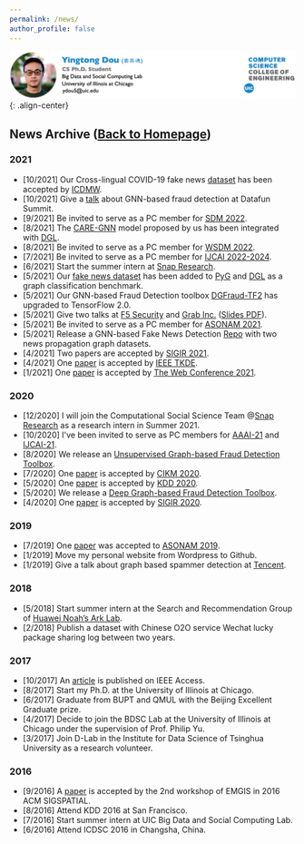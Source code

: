 ```yaml
---
permalink: /news/
author_profile: false
---
```


![head](/images/new_head.png){: .align-center}


## News Archive ([Back to Homepage](http://ytongdou.com/))

### 2021
* \[10/2021\] Our Cross-lingual COVID-19 fake news [dataset](https://github.com/YingtongDou/CrossFake) has been accepted by [ICDMW](https://sociocom.naist.jp/icdm-sdm-2021/).
* \[10/2021\] Give a [talk](https://ytongdou.com/files/GNN_Fraud_Talk.pdf) about GNN-based fraud detection at Datafun Summit.
* \[9/2021\] Be invited to serve as a PC member for [SDM 2022](https://www.siam.org/conferences/cm/conference/sdm22).
* \[8/2021\] The [CARE-GNN](https://arxiv.org/pdf/2008.08692.pdf) model proposed by us has been integrated with [DGL](https://github.com/dmlc/dgl/tree/master/examples/pytorch/caregnn).
* \[8/2021\] Be invited to serve as a PC member for [WSDM 2022](https://www.wsdm-conference.org/2022/).
* \[7/2021\] Be invited to serve as a PC member for [IJCAI 2022-2024](https://www.ijcai.org/).
* \[6/2021\] Start the summer intern at [Snap Research](https://research.snap.com/).
* \[5/2021\] Our [fake news dataset](https://github.com/safe-graph/GNN-FakeNews) has been added to [PyG](https://github.com/rusty1s/pytorch_geometric/blob/master/examples/upfd.py) and [DGL](https://github.com/dmlc/dgl/blob/master/python/dgl/data/fakenews.py) as a graph classification benchmark.
* \[5/2021\] Our GNN-based Fraud Detection toolbox [DGFraud-TF2](https://github.com/safe-graph/DGFraud-TF2) has upgraded to TensorFlow 2.0.
* \[5/2021\] Give two talks at [F5 Security](https://www.f5.com/) and [Grab Inc.](https://www.grab.com/sg/) ([Slides PDF](http://ytongdou.com/files/F5_Talk_Slides.pdf)).
* \[5/2021\] Be invited to serve as a PC member for [ASONAM 2021](https://asonam.cpsc.ucalgary.ca/2021/index.php).
* \[5/2021\] Release a GNN-based Fake News Detection [Repo](https://github.com/safe-graph/GNN-FakeNews) with two news propagation graph datasets.
* \[4/2021\] Two papers are accepted by [SIGIR 2021](https://sigir.org/sigir2021/).
* \[4/2021\] One [paper](http://arxiv.org/abs/2104.07892) is accepted by [IEEE TKDE](https://ieeexplore.ieee.org/xpl/RecentIssue.jsp?punumber=69).
* \[1/2021\] One [paper](https://arxiv.org/pdf/2101.08747.pdf) is accepted by [The Web Conference 2021](https://www2021.thewebconf.org/).

### 2020
* \[12/2020\] I will join the Computational Social Science Team @[Snap Research](https://research.snap.com/) as a research intern in Summer 2021.
* \[10/2020\] I've been invited to serve as PC members for [AAAI-21](https://aaai.org/Conferences/AAAI-21/) and [IJCAI-21](https://ijcai-21.org/).
* \[8/2020\] We release an [Unsupervised Graph-based Fraud Detection Toolbox](https://github.com/safe-graph/UGFraud).
* \[7/2020\] One [paper](https://arxiv.org/pdf/2008.08692.pdf) is accepted by [CIKM 2020](https://www.cikm2020.org/). 
* \[5/2020\] One [paper](https://arxiv.org/abs/2006.06069) is accepted by [KDD 2020](https://www.kdd.org/kdd2020/). 
* \[5/2020\] We release a [Deep Graph-based Fraud Detection Toolbox](https://github.com/safe-graph/DGFraud). 
* \[4/2020\] One [paper](https://arxiv.org/pdf/2005.00625.pdf) is accepted by [SIGIR 2020](https://sigir.org/sigir2020/). 

### 2019
* \[7/2019\] One [paper](http://ytongdou.com/files/ASONAM2019.pdf) was accepted to [ASONAM 2019](http://asonam.cpsc.ucalgary.ca/2019/index.php). 
* \[1/2019\] Move my personal website from Wordpress to Github.  
* \[1/2019\] Give a talk about graph based spammer detection at [Tencent](https://beacon.qq.com).

### 2018
* \[5/2018\] Start summer intern at the Search and Recommendation Group of [Huawei Noah’s Ark Lab](http://www.noahlab.com.hk/#/home).  
* \[2/2018\] Publish a dataset with Chinese O2O service Wechat lucky package sharing log between two years.

### 2017
* \[10/2017\] An [article](http://ytongdou.com/files/A%20Novel%20Centrality%20Cascading%20Based%20Edge%20Parameter%20Evaluation%20Method%20for%20Robust%20Influence%20Maximization.pdf) is published on IEEE Access.  
* \[8/2017\] Start my Ph.D. at the University of Illinois at Chicago.  
* \[6/2017\] Graduate from BUPT and QMUL with the Beijing Excellent Graduate prize.  
* \[4/2017\] Decide to join the BDSC Lab at the University of Illinois at Chicago under the supervision of Prof. Philip Yu.  
* \[3/2017\] Join D-Lab in the Institute for Data Science of Tsinghua University as a research volunteer.

### 2016
* \[9/2016\] A [paper](http://ytongdou.com/files/CPS%20model%20based%20online%20opinion%20governance%20modeling%20and%20evaluation%20of%20emergency%20accidents.pdf) is accepted by the 2nd workshop of EMGIS in 2016 ACM SIGSPATIAL.  
* \[8/2016\] Attend KDD 2016 at San Francisco.  
* \[7/2016\] Start summer intern at UIC Big Data and Social Computing Lab.  
* \[6/2016\] Attend ICDSC 2016 in Changsha, China.
